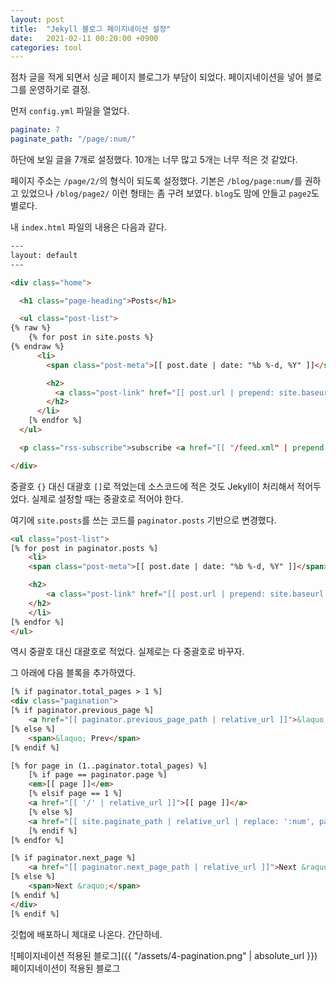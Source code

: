 ```yaml
---
layout: post
title:  "Jekyll 블로그 페이지네이션 설정"
date:   2021-02-11 00:20:00 +0900
categories: tool
---
```


점차 글을 적게 되면서 싱글 페이지 블로그가 부담이 되었다. 페이지네이션을 넣어 블로그를 운영하기로 결정.

먼저 `config.yml` 파일을 열었다.

```yml
paginate: 7
paginate_path: "/page/:num/"
```

하단에 보일 글을 7개로 설정했다. 10개는 너무 많고 5개는 너무 적은 것 같았다.

페이지 주소는 `/page/2/`의 형식이 되도록 설정했다. 기본은 `/blog/page:num/`를 권하고 있었으나 `/blog/page2/` 이런 형태는 좀 구려 보였다. `blog`도 맘에 안들고 `page2`도 별로다.

내 `index.html` 파일의 내용은 다음과 같다.

```html
---
layout: default
---

<div class="home">

  <h1 class="page-heading">Posts</h1>

  <ul class="post-list">
{% raw %}
    {% for post in site.posts %}
{% endraw %}
      <li>
        <span class="post-meta">[[ post.date | date: "%b %-d, %Y" ]]</span>

        <h2>
          <a class="post-link" href="[[ post.url | prepend: site.baseurl ]]">[[ post.title ]]</a>
        </h2>
      </li>
    [% endfor %]
  </ul>

  <p class="rss-subscribe">subscribe <a href="[[ "/feed.xml" | prepend: site.baseurl ]]">via RSS</a></p>

</div>
```

중괄호 `{}` 대신 대괄호 `[]`로 적었는데 소스코드에 적은 것도 Jekyll이 처리해서 적어두었다. 실제로 설정할 때는 중괄호로 적어야 한다.

여기에 `site.posts`를 쓰는 코드를 `paginator.posts` 기반으로 변경했다.

```html
<ul class="post-list">
[% for post in paginator.posts %]
    <li>
    <span class="post-meta">[[ post.date | date: "%b %-d, %Y" ]]</span>

    <h2>
        <a class="post-link" href="[[ post.url | prepend: site.baseurl ]]">[[ post.title ]]</a>
    </h2>
    </li>
[% endfor %]
</ul>
```

역시 중괄호 대신 대괄호로 적었다. 실제로는 다 중괄호로 바꾸자.

그 아래에 다음 블록을 추가하였다.

```html
[% if paginator.total_pages > 1 %]
<div class="pagination">
[% if paginator.previous_page %]
    <a href="[[ paginator.previous_page_path | relative_url ]]">&laquo; Prev</a>
[% else %]
    <span>&laquo; Prev</span>
[% endif %]

[% for page in (1..paginator.total_pages) %]
    [% if page == paginator.page %]
    <em>[[ page ]]</em>
    [% elsif page == 1 %]
    <a href="[[ '/' | relative_url ]]">[[ page ]]</a>
    [% else %]
    <a href="[[ site.paginate_path | relative_url | replace: ':num', page ]]">[[ page ]]</a>
    [% endif %]
[% endfor %]

[% if paginator.next_page %]
    <a href="[[ paginator.next_page_path | relative_url ]]">Next &raquo;</a>
[% else %]
    <span>Next &raquo;</span>
[% endif %]
</div>
[% endif %]
```

깃헙에 배포하니 제대로 나온다. 간단하네.

![페이지네이션 적용된 블로그]({{ "/assets/4-pagination.png" | absolute_url }}) 페이지네이션이 적용된 블로그
